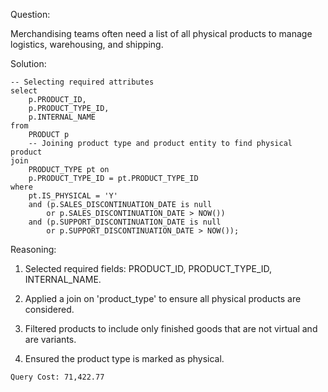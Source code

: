 Question: 

Merchandising teams often need a list of all physical products to manage logistics, warehousing, and shipping.

Solution:
```
-- Selecting required attributes
select
	p.PRODUCT_ID,
	p.PRODUCT_TYPE_ID,
	p.INTERNAL_NAME
from
	PRODUCT p
	-- Joining product type and product entity to find physical product
join 
    PRODUCT_TYPE pt on
	p.PRODUCT_TYPE_ID = pt.PRODUCT_TYPE_ID
where
	pt.IS_PHYSICAL = 'Y'
	and (p.SALES_DISCONTINUATION_DATE is null
		or p.SALES_DISCONTINUATION_DATE > NOW())
	and (p.SUPPORT_DISCONTINUATION_DATE is null
		or p.SUPPORT_DISCONTINUATION_DATE > NOW());
```

 Reasoning:
 
1. Selected required fields: PRODUCT_ID, PRODUCT_TYPE_ID, INTERNAL_NAME.

2. Applied a join on 'product_type' to ensure all physical products are considered.
   
3. Filtered products to include only finished goods that are not virtual and are variants.
   
4. Ensured the product type is marked as physical.

```
Query Cost: 71,422.77
```
